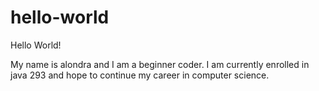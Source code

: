 # hello-world
Hello World!

My name is alondra and I am a beginner coder. I am currently enrolled
in java 293 and hope to continue my career in computer science.
